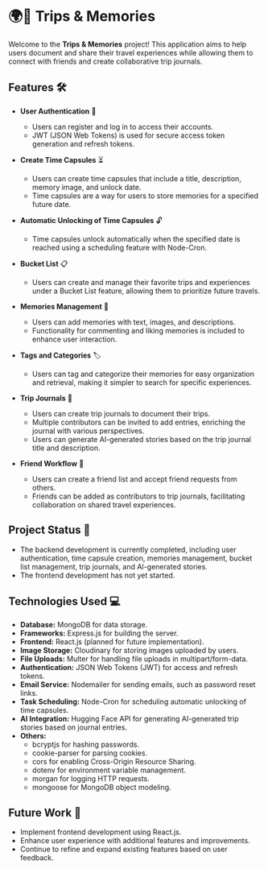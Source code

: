 # 🌍📸 Trips & Memories 

Welcome to the **Trips & Memories** project! This application aims to help users document and share their travel experiences while allowing them to connect with friends and create collaborative trip journals.

## Features 🛠️

- **User Authentication** 🔐
  - Users can register and log in to access their accounts.
  - JWT (JSON Web Tokens) is used for secure access token generation and refresh tokens.

- **Create Time Capsules** ⏳
  - Users can create time capsules that include a title, description, memory image, and unlock date.
  - Time capsules are a way for users to store memories for a specified future date.

- **Automatic Unlocking of Time Capsules** 🔓
  - Time capsules unlock automatically when the specified date is reached using a scheduling feature with Node-Cron.

- **Bucket List** 📋
  - Users can create and manage their favorite trips and experiences under a Bucket List feature, allowing them to prioritize future travels.

- **Memories Management** 📝
  - Users can add memories with text, images, and descriptions.
  - Functionality for commenting and liking memories is included to enhance user interaction.

- **Tags and Categories** 🏷️
  - Users can tag and categorize their memories for easy organization and retrieval, making it simpler to search for specific experiences.

- **Trip Journals** 📖
  - Users can create trip journals to document their trips.
  - Multiple contributors can be invited to add entries, enriching the journal with various perspectives.
  - Users can generate AI-generated stories based on the trip journal title and description.

- **Friend Workflow** 👥
  - Users can create a friend list and accept friend requests from others.
  - Friends can be added as contributors to trip journals, facilitating collaboration on shared travel experiences.

## Project Status 🚧
- The backend development is currently completed, including user authentication, time capsule creation, memories management, bucket list management, trip journals, and AI-generated stories.
- The frontend development has not yet started.

## Technologies Used 💻
- **Database:** MongoDB for data storage.
- **Frameworks:** Express.js for building the server.
- **Frontend:** React.js (planned for future implementation).
- **Image Storage:** Cloudinary for storing images uploaded by users.
- **File Uploads:** Multer for handling file uploads in multipart/form-data.
- **Authentication:** JSON Web Tokens (JWT) for access and refresh tokens.
- **Email Service:** Nodemailer for sending emails, such as password reset links.
- **Task Scheduling:** Node-Cron for scheduling automatic unlocking of time capsules.
- **AI Integration:** Hugging Face API for generating AI-generated trip stories based on journal entries.
- **Others:** 
  - bcryptjs for hashing passwords.
  - cookie-parser for parsing cookies.
  - cors for enabling Cross-Origin Resource Sharing.
  - dotenv for environment variable management.
  - morgan for logging HTTP requests.
  - mongoose for MongoDB object modeling.

## Future Work 🔮
- Implement frontend development using React.js.
- Enhance user experience with additional features and improvements.
- Continue to refine and expand existing features based on user feedback.
